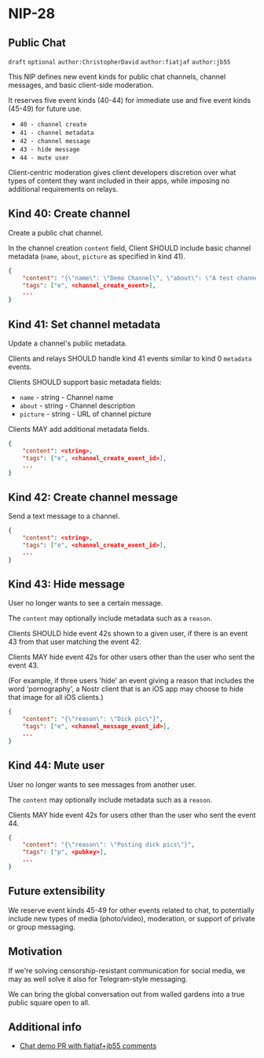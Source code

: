 
NIP-28
======

Public Chat
-----------

`draft` `optional` `author:ChristopherDavid` `author:fiatjaf` `author:jb55`

This NIP defines new event kinds for public chat channels, channel messages, and basic client-side moderation.

It reserves five event kinds (40-44) for immediate use and five event kinds (45-49) for future use.

- `40 - channel create`
- `41 - channel metadata`
- `42 - channel message`
- `43 - hide message`
- `44 - mute user`

Client-centric moderation gives client developers discretion over what types of content they want included in their apps, while imposing no additional requirements on relays.

## Kind 40: Create channel

Create a public chat channel.

In the channel creation `content` field, Client SHOULD include basic channel metadata (`name`, `about`, `picture` as specified in kind 41).

```json
{
    "content": "{\"name\": \"Demo Channel\", \"about\": \"A test channel.\", \"picture\": \"https://placekitten.com/200/200\"}",
    "tags": ["e", <channel_create_event>],
    ...
}
```


## Kind 41: Set channel metadata

Update a channel's public metadata.

Clients and relays SHOULD handle kind 41 events similar to kind 0 `metadata` events.

Clients SHOULD support basic metadata fields:

- `name` - string - Channel name
- `about` - string - Channel description
- `picture` - string - URL of channel picture

Clients MAY add additional metadata fields.

```json
{
    "content": <string>,
    "tags": ["e", <channel_create_event_id>],
    ...
}
```


## Kind 42: Create channel message

Send a text message to a channel.

```json
{
    "content": <string>,
    "tags": ["e", <channel_create_event_id>],
    ...
}
```

## Kind 43: Hide message

User no longer wants to see a certain message.

The `content` may optionally include metadata such as a `reason`.

Clients SHOULD hide event 42s shown to a given user, if there is an event 43 from that user matching the event 42.

Clients MAY hide event 42s for other users other than the user who sent the event 43.

(For example, if three users 'hide' an event giving a reason that includes the word 'pornography', a Nostr client that is an iOS app may choose to hide that image for all iOS clients.)

```json
{
    "content": "{\"reason\": \"Dick pic\"}",
    "tags": ["e", <channel_message_event_id>],
    ...
}
```

## Kind 44: Mute user

User no longer wants to see messages from another user.

The `content` may optionally include metadata such as a `reason`.

Clients MAY hide event 42s for users other than the user who sent the event 44.

```json
{
    "content": "{\"reason\": \"Posting dick pics\"}",
    "tags": ["p", <pubkey>],
    ...
}
```

Future extensibility
--------------------

We reserve event kinds 45-49 for other events related to chat, to potentially include new types of media (photo/video), moderation, or support of private or group messaging.


Motivation
----------
If we're solving censorship-resistant communication for social media, we may as well solve it also for Telegram-style messaging.

We can bring the global conversation out from walled gardens into a true public square open to all.


Additional info
---------------

- [Chat demo PR with fiatjaf+jb55 comments](https://github.com/ArcadeCity/arcade/pull/28)
